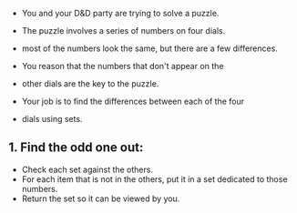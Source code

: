 * You and your D&D party are trying to solve a puzzle.

* The puzzle involves a series of numbers on four dials.
* most of the numbers look the same, but there are a few differences.

* You reason that the numbers that don't appear on the
* other dials are the key to the puzzle.

* Your job is to find the differences between each of the four
* dials using sets.

## 1. Find the odd one out:
* Check each set against the others.
* For each item that is not in the others,
put it in a set dedicated to those
numbers.
* Return the set so it can be viewed by you.